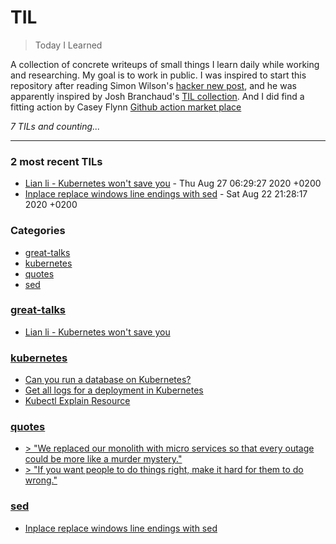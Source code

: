 # TIL
> Today I Learned

A collection of concrete writeups of small things I learn daily while working
and researching. My goal is to work in public. I was inspired to start this
repository after reading Simon Wilson's [hacker new post][1], and he was
apparently inspired by Josh Branchaud's [TIL collection][2]. And I did find a fitting
action by Casey Flynn [Github action market place][3]


_7 TILs and counting..._

---

### 2 most recent TILs

- [Lian li - Kubernetes won't save you](great-talks/cloud-native_kubernetes-wont-save-you.md) - Thu Aug 27 06:29:27 2020 +0200
- [Inplace replace windows line endings with sed](sed/change-line-endings-inline.md) - Sat Aug 22 21:28:17 2020 +0200

### Categories

- [great-talks](#great-talks)
- [kubernetes](#kubernetes)
- [quotes](#quotes)
- [sed](#sed)

### [great-talks](#great-talks)
- [Lian li - Kubernetes won't save you](great-talks/cloud-native_kubernetes-wont-save-you.md)

### [kubernetes](#kubernetes)
- [Can you run a database on Kubernetes?](kubernetes/database-on-kube.md)
- [Get all logs for a deployment in Kubernetes](kubernetes/get-all-logs-for-deployment.md)
- [Kubectl Explain Resource](kubernetes/kubectl-explain-resource.md)

### [quotes](#quotes)
- [> "We replaced our monolith with micro services so that every outage could be more like a murder mystery."](quotes/murder_mystery.md)
- [> "If you want people to do things right, make it hard for them to do wrong."](quotes/things-right.md)

### [sed](#sed)
- [Inplace replace windows line endings with sed](sed/change-line-endings-inline.md)

[1]: https://simonwillison.net/2020/Apr/20/self-rewriting-readme/
[2]: https://github.com/jbranchaud/til
[3]: https://github.com/marketplace/actions/til-auto-format-readme

